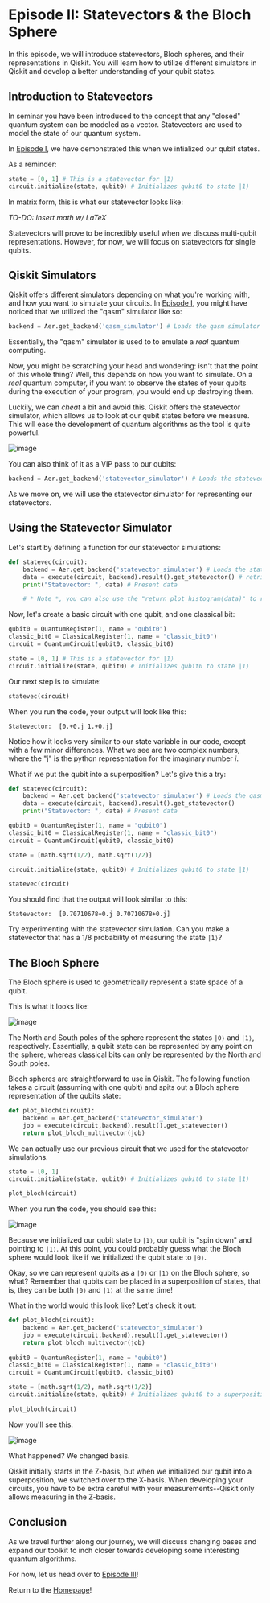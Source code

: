 # Episode II: Statevectors & the Bloch Sphere

In this episode, we will introduce statevectors, Bloch spheres, and their representations in Qiskit. You will learn how to utilize different simulators in Qiskit and develop a better understanding of your qubit states.

## Introduction to Statevectors

In seminar you have been introduced to the concept that any "closed" quantum system can be modeled as a vector. Statevectors are used to model the state of our quantum system.

In [Episode I](https://kevinfreyberg.github.io/Qiskit-Crash-Course/seminar-1/), we have demonstrated this when we intialized our qubit states. 

As a reminder:

```python
state = [0, 1] # This is a statevector for |1⟩
circuit.initialize(state, qubit0) # Initializes qubit0 to state |1⟩
```

In matrix form, this is what our statevector looks like:

*TO-DO: Insert math w/ LaTeX*

Statevectors will prove to be incredibly useful when we discuss multi-qubit representations. However, for now, we will focus on statevectors for single qubits.

## Qiskit Simulators

Qiskit offers different simulators depending on what you're working with, and how you want to simulate your circuits. In [Episode I](https://kevinfreyberg.github.io/Qiskit-Crash-Course/seminar-1/), you might have noticed that we utilized the "qasm" simulator like so:

```python
backend = Aer.get_backend('qasm_simulator') # Loads the qasm simulator
```

Essentially, the "qasm" simulator is used to to emulate a *real* quantum computing. 

Now, you might be scratching your head and wondering: isn't that the point of this whole thing? Well, this depends on how you want to simulate. On a *real* quantum computer, if you want to observe the states of your qubits during the execution of your program, you would end up destroying them. 

Luckily, we can *cheat* a bit and avoid this. Qiskit offers the statevector simulator, which allows us to look at our qubit states before we measure. This will ease the development of quantum algorithms as the tool is quite powerful. 

![image](images/palpatine.png)

You can also think of it as a VIP pass to our qubits:

```python
backend = Aer.get_backend('statevector_simulator') # Loads the statevector simulator
```

As we move on, we will use the statevector simulator for representing our statevectors.

## Using the Statevector Simulator

Let's start by defining a function for our statevector simulations:

```python
def statevec(circuit):
    backend = Aer.get_backend('statevector_simulator') # Loads the statevector simulator
    data = execute(circuit, backend).result().get_statevector() # retrives results and statevector from simulation
    print("Statevector: ", data) # Present data

    # * Note *, you can also use the "return plot_histogram(data)" to represent the data with a histogram rather than the print statement
```

Now, let's create a basic circuit with one qubit, and one classical bit:

```python
qubit0 = QuantumRegister(1, name = "qubit0")
classic_bit0 = ClassicalRegister(1, name = "classic_bit0")
circuit = QuantumCircuit(qubit0, classic_bit0)

state = [0, 1] # This is a statevector for |1⟩
circuit.initialize(state, qubit0) # Initializes qubit0 to state |1⟩
```

Our next step is to simulate:

```python
statevec(circuit)
```

When you run the code, your output will look like this: 

```Statevector:  [0.+0.j 1.+0.j]```

Notice how it looks very similar to our state variable in our code, except with a few minor differences. What we see are two complex numbers, where the "j" is the python representation for the imaginary number *i*. 

What if we put the qubit into a superposition? Let's give this a try:

```python
def statevec(circuit):
    backend = Aer.get_backend('statevector_simulator') # Loads the qasm simulator
    data = execute(circuit, backend).result().get_statevector()
    print("Statevector: ", data) # Present data

qubit0 = QuantumRegister(1, name = "qubit0")
classic_bit0 = ClassicalRegister(1, name = "classic_bit0")
circuit = QuantumCircuit(qubit0, classic_bit0)

state = [math.sqrt(1/2), math.sqrt(1/2)]

circuit.initialize(state, qubit0) # Initializes qubit0 to state |1⟩

statevec(circuit)
```

You should find that the output will look similar to this:

```Statevector:  [0.70710678+0.j 0.70710678+0.j]```

Try experimenting with the statevector simulation. Can you make a statevector that has a 1/8 probability of measuring the state `|1⟩`?

## The Bloch Sphere

The Bloch sphere is used to geometrically represent a state space of a qubit. 

This is what it looks like:

![image](images/bloch.png)

The North and South poles of the sphere represent the states `|0⟩` and `|1⟩`, respectively. Essentially, a qubit state can be represented by any point on the sphere, whereas classical bits can only be represented by the North and South poles. 

Bloch spheres are straightforward to use in Qiskit. The following function takes a circuit (assuming with one qubit) and spits out a Bloch sphere representation of the qubits state:

```python
def plot_bloch(circuit):
    backend = Aer.get_backend('statevector_simulator')
    job = execute(circuit,backend).result().get_statevector()
    return plot_bloch_multivector(job)
```

We can actually use our previous circuit that we used for the statevector simulations. 

```python
state = [0, 1]
circuit.initialize(state, qubit0) # Initializes qubit0 to state |1⟩

plot_bloch(circuit)
```

When you run the code, you should see this:

![image](images/state1.png)

Because we initialized our qubit state to `|1⟩`, our qubit is "spin down" and pointing to `|1⟩`. At this point, you could probably guess what the Bloch sphere would look like if we initialized the qubit state to `|0⟩`. 

Okay, so we can represent qubits as a `|0⟩` or `|1⟩` on the Bloch sphere, so what? Remember that qubits can be placed in a superposition of states, that is, they can be both `|0⟩` and `|1⟩` at the same time!

What in the world would this look like? Let's check it out:

```python
def plot_bloch(circuit):
    backend = Aer.get_backend('statevector_simulator')
    job = execute(circuit,backend).result().get_statevector()
    return plot_bloch_multivector(job)
    
qubit0 = QuantumRegister(1, name = "qubit0")
classic_bit0 = ClassicalRegister(1, name = "classic_bit0")
circuit = QuantumCircuit(qubit0, classic_bit0)

state = [math.sqrt(1/2), math.sqrt(1/2)] 
circuit.initialize(state, qubit0) # Initializes qubit0 to a superposition

plot_bloch(circuit)
```

Now you'll see this:

![image](images/superposition.png)

What happened? We changed basis.

Qiskit initially starts in the Z-basis, but when we initialized our qubit into a superposition, we switched over to the X-basis. When developing your circuits, you have to be extra careful with your measurements--Qiskit only allows measuring in the Z-basis.

## Conclusion

As we travel further along our journey, we will discuss changing bases and expand our toolkit to inch closer towards developing some interesting quantum algorithms. 

For now, let us head over to [Episode III](https://kevinfreyberg.github.io/Qiskit-Crash-Course/seminar-3/)!

Return to the [Homepage](https://kevinfreyberg.github.io/Qiskit-Crash-Course/)!































